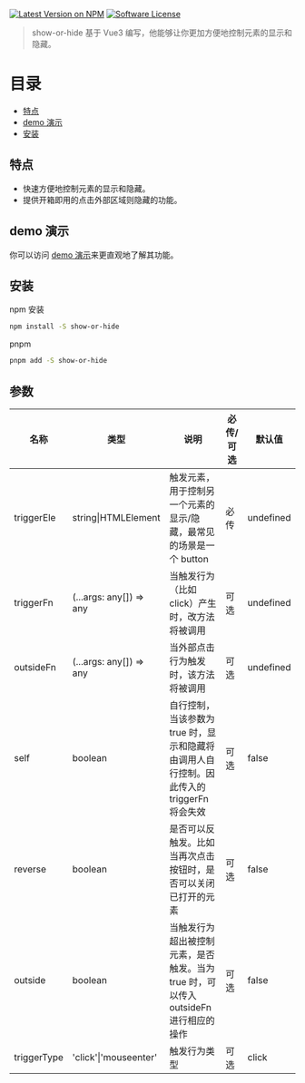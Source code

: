 [![Latest Version on NPM](https://img.shields.io/npm/v/show-or-hide.svg?style=flat-square)](https://www.npmjs.com/package/show-or-hide)
[![Software License](https://img.shields.io/badge/license-MIT-brightgreen.svg?style=flat-square)](LICENSE.md)

> show-or-hide 基于 Vue3 编写，他能够让你更加方便地控制元素的显示和隐藏。

# 目录

- [特点](#特点)
- [demo 演示](#demo演示)
- [安装](#安装)

## 特点

- 快速方便地控制元素的显示和隐藏。
- 提供开箱即用的点击外部区域则隐藏的功能。

## demo 演示

你可以访问 [demo 演示](https://mauricius.github.io/vue-draggable-resizable/)来更直观地了解其功能。

## 安装

npm 安装

```bash
npm install -S show-or-hide
```

pnpm

```bash
pnpm add -S show-or-hide
```

## 参数

| 名称        | 类型                    | 说明                                                                                      | 必传/可选 | 默认值    |
| ----------- | ----------------------- | ----------------------------------------------------------------------------------------- | --------- | --------- |
| triggerEle  | string\|HTMLElement     | 触发元素，用于控制另一个元素的显示/隐藏，最常见的场景是一个 button                        | 必传      | undefined |
| triggerFn   | (...args: any[]) => any | 当触发行为（比如 click）产生时，改方法将被调用                                            | 可选      | undefined |
| outsideFn   | (...args: any[]) => any | 当外部点击行为触发时，该方法将被调用                                                      | 可选      | undefined |
| self        | boolean                 | 自行控制，当该参数为 true 时，显示和隐藏将由调用人自行控制。因此传入的 triggerFn 将会失效 | 可选      | false     |
| reverse     | boolean                 | 是否可以反触发。比如当再次点击按钮时，是否可以关闭已打开的元素                            | 可选      | false     |
| outside     | boolean                 | 当触发行为超出被控制元素，是否触发。当为 true 时，可以传入 outsideFn 进行相应的操作       | 可选      | false     |
| triggerType | 'click'\|'mouseenter'       | 触发行为类型                                                                              | 可选      | click     |
